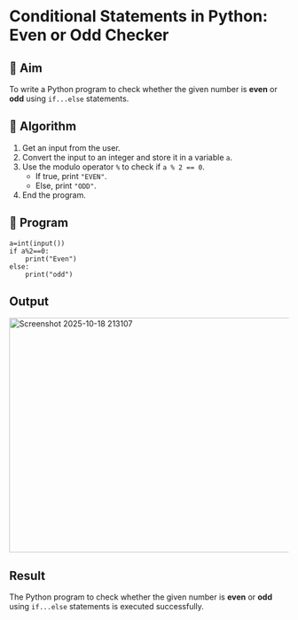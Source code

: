 # Conditional Statements in Python: Even or Odd Checker

## 🎯 Aim
To write a Python program to check whether the given number is **even** or **odd** using `if...else` statements.

## 🧠 Algorithm
1. Get an input from the user.
2. Convert the input to an integer and store it in a variable `a`.
3. Use the modulo operator `%` to check if `a % 2 == 0`.
   - If true, print `"EVEN"`.
   - Else, print `"ODD"`.
4. End the program.

## 🧾 Program
```
a=int(input())
if a%2==0:
    print("Even")
else:
    print("odd")
```

## Output

<img width="1374" height="423" alt="Screenshot 2025-10-18 213107" src="https://github.com/user-attachments/assets/189fff3f-a87d-43cf-9961-98bb6bbfce71" />



## Result
The Python program to check whether the given number is **even** or **odd** using `if...else` statements is executed successfully.

